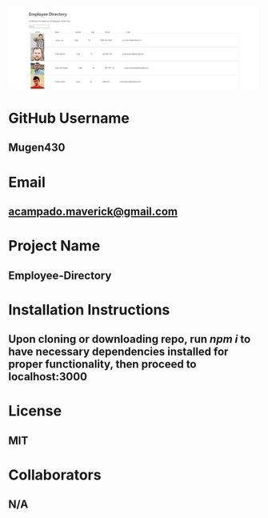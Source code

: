   <img src="attachments/screenshot.png" alt="Employee Directory">
  
  # GitHub Username
  ## Mugen430
  

  # Email
  ## acampado.maverick@gmail.com


  # Project Name
  ## Employee-Directory


  # Installation Instructions
  ## Upon cloning or downloading repo, run *npm i* to have necessary dependencies installed for proper functionality, then proceed to localhost:3000


  # License
  ## MIT


  # Collaborators
  ## N/A